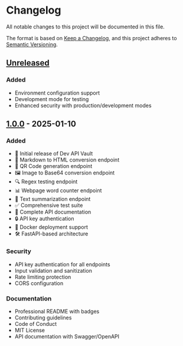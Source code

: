 # Changelog

All notable changes to this project will be documented in this file.

The format is based on [Keep a Changelog](https://keepachangelog.com/en/1.0.0/),
and this project adheres to [Semantic Versioning](https://semver.org/spec/v2.0.0.html).

## [Unreleased]

### Added
- Environment configuration support
- Development mode for testing
- Enhanced security with production/development modes

## [1.0.0] - 2025-01-10

### Added
- 🚀 Initial release of Dev API Vault
- 📝 Markdown to HTML conversion endpoint
- 🔲 QR Code generation endpoint
- 🖼️ Image to Base64 conversion endpoint
- 🔍 Regex testing endpoint
- 📊 Webpage word counter endpoint
- 📄 Text summarization endpoint
- ✅ Comprehensive test suite
- 📖 Complete API documentation
- 🔒 API key authentication
- 🐳 Docker deployment support
- 🛠️ FastAPI-based architecture

### Security
- API key authentication for all endpoints
- Input validation and sanitization
- Rate limiting protection
- CORS configuration

### Documentation
- Professional README with badges
- Contributing guidelines
- Code of Conduct
- MIT License
- API documentation with Swagger/OpenAPI

[Unreleased]: https://github.com/KrunalValvi/Dev_Api_Vault/compare/v1.0.0...HEAD
[1.0.0]: https://github.com/KrunalValvi/Dev_Api_Vault/releases/tag/v1.0.0